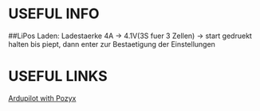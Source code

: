 # USEFUL INFO
##LiPos Laden:
Ladestaerke 4A -> 4.1V(3S fuer 3 Zellen) -> start gedruekt halten bis piept, dann enter zur Bestaetigung der Einstellungen

# USEFUL LINKS

[Ardupilot with Pozyx](http://ardupilot.org/copter/docs/common-pozyx.html)

